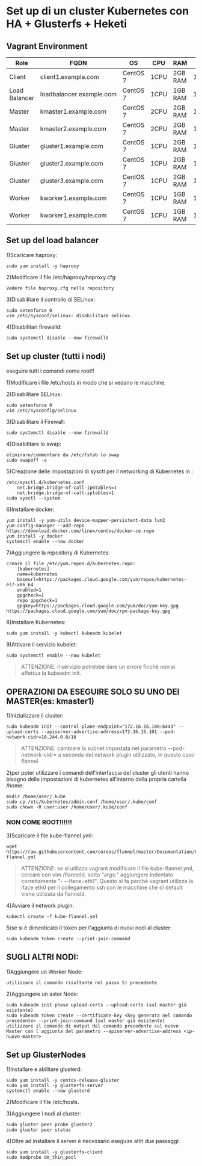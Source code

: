 # Set up di un cluster Kubernetes con HA + Glusterfs + Heketi
## Vagrant Environment
|Role|FQDN|OS|CPU|RAM|IP|
|----|----|----|----|----|----|
|Client|client1.example.com|CentOS 7|1CPU|2GB RAM|172.16.16.20|
|Load Balancer|loadbalancer.example.com|CentOS 7|1CPU|1GB RAM|172.16.16.100| 
|Master|kmaster1.example.com|CentOS 7|2CPU|2GB RAM|172.16.16.101|
|Master|kmaster2.example.com|CentOS 7|2CPU|2GB RAM|172.16.16.102|
|Gluster|gluster1.example.com|CentOS 7|1CPU|2GB RAM|172.16.16.11|
|Gluster|gluster2.example.com|CentOS 7|1CPU|2GB RAM|172.16.16.12|
|Gluster|gluster3.example.com|CentOS 7|1CPU|2GB RAM|172.16.16.13|
|Worker|kworker1.example.com|CentOS 7|1CPU|1GB RAM|172.16.16.201|
|Worker|kworker1.example.com|CentOS 7|1CPU|1GB RAM|172.16.16.201|
    
## Set up del load balancer
1)Scaricare haproxy:
    
    sudo yum install -y haproxy

2)Modificare il file /etc/haproxy/haproxy.cfg:

    Vedere file haproxy.cfg nella repository

3)Disabilitare il controllo di SELinux:
    
    sudo setenforce 0
    vim /etc/sysconf/selinux: disabilitare selinux.

4)Disabilitari firewalld:

    sudo systemctl disable --now firewalld

## Set up cluster (tutti i nodi)
eseguire tutti i comandi come root!!

1)Modificare i file /etc/hosts in modo che si vedano le macchine.

2)Disabilitare SELinux:
    
    sudo setenforce 0
    vim /etc/sysconfig/selinux

3)Disabilitare il Firewall:
    
    sudo systemctl disable --now firewalld

4)Disabilitare lo swap:
    
    eliminare/commentare da /etc/fstab lo swap
    sudo swapoff -a

5)Creazione delle impostazioni di sysctl per il networking di Kubernetes in :

    /etc/sysctl.d/kubernetes.conf
        net.bridge.bridge-nf-call-ip6tables=1
        net.bridge.bridge-nf-call-iptables=1
    sudo sysctl --system

6)Installare docker:

    yum install -y yum-utils device-mapper-persistent-data lvm2
    yum-config-manager --add-repo https://download.docker.com/linux/centos/docker-ce.repo
    yum install -y docker
    systemctl enable --now docker

7)Aggiungere la repository di Kubernetes:
    
    creare il file /etc/yum.repos.d/kubernetes.repo:
        [kubernetes]
        name=kubernetes
        baseurl=https://packages.cloud.google.com/yum/repos/kubernetes-el7-x86_64
        enabled=1
        gpgcheck=1
        repo gpgcheck=1
        gpgkey=https://packages.cloud.google.com/yum/doc/yum-key.gpg https://packages.cloud.google.com/yum/doc/rpm-package-key.gpg
    
8)Installare Kubernetes:

    sudo yum install -y kubectl kubeadm kubelet

9)Attivare il servizio kubelet:

    sudo systemctl enable --now kubelet

>ATTENZIONE: il servizio potrebbe dare un errore finchè non si effettua la kubeadm init.

## OPERAZIONI DA ESEGUIRE SOLO SU UNO DEI MASTER(es: kmaster1) 
1)Inizializzare il cluster:

    sudo kubeadm init --control-plane-endpoint="172.16.16.100:6443" --upload-certs --apiserver-advertise-address=172.16.16.101 --pod-network-cidr=10.244.0.0/16

>   ATTENZIONE: cambiare la subnet impostata nel parametro --pod-network-cidr=<subnet> a seconda del network plugin utilizzato, in questo caso flannel.

2)per poter utilizzare i comandi dell'interfaccia del cluster gli utenti hanno bisogno delle impostazioni di kubernetes all'interno della propria cartella /home:

    mkdir /home/user/.kube
    sudo cp /etc/kubernetes/admin.conf /home/user/.kube/conf
    sudo chown -R user:user /home/user/.kube/conf

### NON COME ROOT!!!!!!
3)Scaricare il file kube-flannel.yml:

    wget https://raw.githubusercontent.com/coreos/flannel/master/Documentation/kube-flannel.yml

>    ATTENZIONE: se si utilizza vagrant modificare il file kube-flannel.yml, cercare con vim /flanneld, sotto "args:" aggiungere indentato correttamente "- --iface=eth1". Questo si fa perchè vagrant utilizza la iface eth0 per il collegamento ssh con le macchine che di default viene utilizata da flanneld.

4)Avviare il network plugin:

    kubectl create -f kube-flannel.yml

5)se si è dimenticato il token per l'aggiunta di nuovi nodi al cluster:

    sudo kubeadm token create --print-join-command

## SUGLI ALTRI NODI:
1)Aggiungere un Worker Node:

    utilizzare il comando risultante nel passo 5) precedente

2)Aggiungere un aster Node:

    sudo kubeadm init phase upload-certs --upload-certs (sul master già esistente)
    sudo kubeadm token create --certificate-key <key generata nel comando precedente> --print-join-command (sul master già esistente)
    utilizzare il comando di output del comando precedente sul nuovo Master con l'aggiunta del parametro --apiserver-advertise-address <ip-nuovo-master>

## Set up GlusterNodes
1)Installare e abilitare glusterd:

    sudo yum install -y centos-release-gluster
    sudo yum install -y glusterfs-server
    systemctl enable --now glusterd

2)Modificare il file /etc/hosts.

3)Aggiungere i nodi al cluster:

    sudo gluster peer probe gluster2
    sudo gluster peer status

4)Oltre ad installare il server è necessario eseguire altri due passaggi:

    sudo yum install -y glusterfs-client 
    sudo modprobe dm_thin_pool